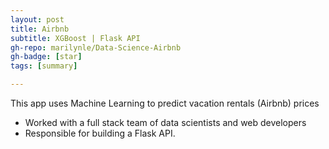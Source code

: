 ```yaml
---
layout: post
title: Airbnb
subtitle: XGBoost | Flask API 
gh-repo: marilynle/Data-Science-Airbnb
gh-badge: [star]
tags: [summary]

---
```


This app uses Machine Learning to predict vacation rentals (Airbnb) prices

- Worked with a full stack team of data scientists and web developers
- Responsible for building a Flask API. 
